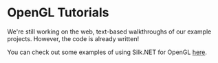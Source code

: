 # OpenGL Tutorials

We're still working on the web, text-based walkthroughs of our example projects. However, the code is already written!

You can check out some examples of using Silk.NET for OpenGL [here](https://github.com/dotnet/Silk.NET/tree/main/examples).